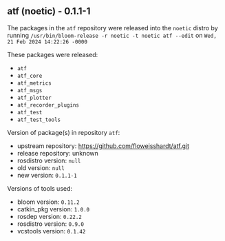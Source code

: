 ## atf (noetic) - 0.1.1-1

The packages in the `atf` repository were released into the `noetic` distro by running `/usr/bin/bloom-release -r noetic -t noetic atf --edit` on `Wed, 21 Feb 2024 14:22:26 -0000`

These packages were released:
- `atf`
- `atf_core`
- `atf_metrics`
- `atf_msgs`
- `atf_plotter`
- `atf_recorder_plugins`
- `atf_test`
- `atf_test_tools`

Version of package(s) in repository `atf`:

- upstream repository: https://github.com/floweisshardt/atf.git
- release repository: unknown
- rosdistro version: `null`
- old version: `null`
- new version: `0.1.1-1`

Versions of tools used:

- bloom version: `0.11.2`
- catkin_pkg version: `1.0.0`
- rosdep version: `0.22.2`
- rosdistro version: `0.9.0`
- vcstools version: `0.1.42`


